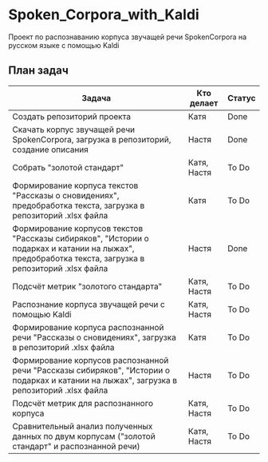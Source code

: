 # Spoken_Corpora_with_Kaldi
Проект по распознаванию корпуса звучащей речи SpokenCorpora на русском языке с помощью Kaldi

## План задач

|Задача | Кто делает | Статус |
| ---- | ---- | ---- |
| Создать репозиторий проекта |Катя | Done |
| Скачать корпус звучащей речи SpokenCorpora, загрузка в репозиторий, создание описания | Настя | Done |
| Собрать "золотой стандарт"| Катя, Настя| To Do |
| Формирование корпуса текстов "Рассказы о сновидениях", предобработка текста, загрузка в репозиторий .xlsx файла | Катя | To Do |
| Формирование корпусов текстов "Рассказы сибиряков", "Истории о подарках и катании на лыжах", предобработка текста, загрузка в репозиторий .xlsx файла| Настя | Done |
| Подсчёт метрик "золотого стандарта" | Катя, Настя | To Do |
| Распознание корпуса звучащей речи с помощью Kaldi | Катя, Настя | To Do |
| Формирование корпуса распознанной речи "Рассказы о сновидениях", загрузка в репозиторий .xlsx файла | Катя | To Do |
| Формирование корпусов распознанной речи "Рассказы сибиряков", "Истории о подарках и катании на лыжах", загрузка в репозиторий .xlsx файла| Настя | To Do |
| Подсчёт метрик для распознанного корпуса | Катя, Настя | To Do |
| Сравнительный анализ полученных данных по двум корпусам ("золотой стандарт" и распознанной речи) | Катя, Настя | To Do |
